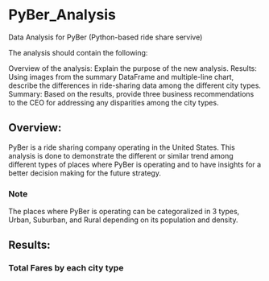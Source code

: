 # PyBer_Analysis
Data Analysis for PyBer (Python-based ride share servive)

The analysis should contain the following:

Overview of the analysis: Explain the purpose of the new analysis.
Results: Using images from the summary DataFrame and multiple-line chart, describe the differences in ride-sharing data among the different city types.
Summary: Based on the results, provide three business recommendations to the CEO for addressing any disparities among the city types.

## Overview:
PyBer is a ride sharing company operating in the United States. 
This analysis is done to demonstrate the different or similar trend among different types of places where PyBer is operating and to have insights for a better decision making for the future strategy.

### Note
The places where PyBer is operating can be categoralized in 3 types, Urban, Suburban, and Rural depending on its population and density.

## Results:
### Total Fares by each city type

